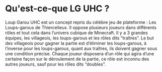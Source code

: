 # Qu'est-ce-que LG UHC ?
Loup Garou UHC est un concept repris du célèbre jeu de plateforme : Les Loups-garous de Thiercelieux. Il oppose plusieurs joueurs dans différents rôles et tout cela dans l’univers cubique de Minecraft. Il y a 3 grandes équipes, les villageois, les loups-garous et les rôles dits “traîtres”. Le but des villageois pour gagner la partie est d’éliminer les loups-garous, à l’inverse pour les loups-garous, quant aux traîtres, ils doivent gagner sous une condition précise. Chaque joueur disposera d’un rôle qui agira d’une certaine façon sur le déroulement de la partie, ce rôle est inconnu des autres joueurs, sauf pour les rôles dits “doubles”. 
